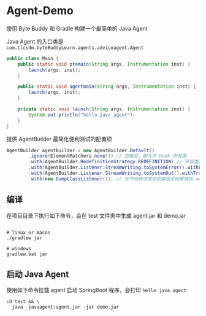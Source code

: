 # Agent-Demo

使用 Byte Buddy 和 Gradle 构建一个最简单的 Java Agent

Java Agent 的入口类是 `com.tlcsdm.byteBuddyLearn.agents.adviceagent.Agent`

```java
public class Main {
    public static void premain(String args, Instrumentation inst) {
        launch(args, inst);
    }

    public static void agentmain(String args, Instrumentation inst) {
        launch(args, inst);
    }

    private static void launch(String args, Instrumentation inst) {
        System.out.println("hello java agent");
    }
}
```

提供 AgentBuilder 最简化便利测试的配置项

```java
AgentBuilder agentBuilder = new AgentBuilder.Default()
        .ignore(ElementMatchers.none()) // 忽略空，即允许 hook 所有类
        .with(AgentBuilder.RedefinitionStrategy.REDEFINITION) // 开启类被加载后也允许进行字节码修改
        .with(AgentBuilder.Listener.StreamWriting.toSystemError().withErrorsOnly()) // 字节码修改失败打印错误信息到控制台
        .with(AgentBuilder.Listener.StreamWriting.toSystemOut().withTransformationsOnly()) // 字节码修改成功也输出到控制台
        .with(new DumpClassListener()); // 字节码修改成功把类信息给报错到 weaving/classes 目录下
```

## 编译

在项目目录下执行如下命令，会在 test 文件夹中生成 agent.jar 和 demo.jar

```shell

# linux or macos
./gradlew jar

# windows
gradlew.bat jar
```

## 启动 Java Agent

使用如下命令挂载 agent 启动 SpringBoot 程序，会打印 `hello java agent`

```shell
cd test && \
  java -javaagent:agent.jar -jar demo.jar
```